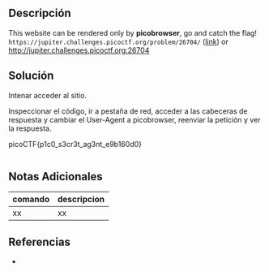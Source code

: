 ## Descripción
This website can be rendered only by **picobrowser**, go and catch the flag! `https://jupiter.challenges.picoctf.org/problem/26704/` ([link](https://jupiter.challenges.picoctf.org/problem/26704/)) or http://jupiter.challenges.picoctf.org:26704

## Solución

Intenar acceder al sitio.

Inspeccionar el código, ir a pestaña de red, acceder a las cabeceras de respuesta y cambiar el User-Agent a picobrowser, reenviar la petición y ver la respuesta.

picoCTF{p1c0_s3cr3t_ag3nt_e9b160d0}


```bash
```

## Notas Adicionales
|comando|descripcion|
|---|---|
|xx|xx|

## Referencias
- []()
